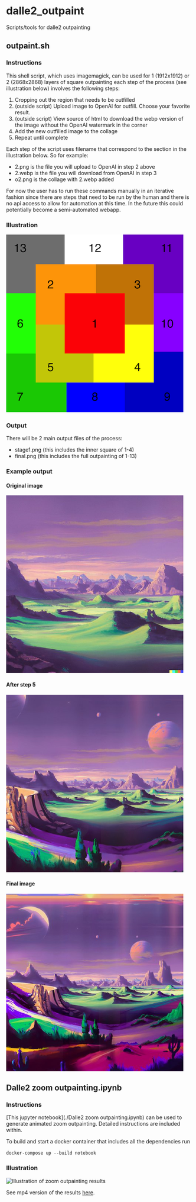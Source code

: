 # dalle2_outpaint
Scripts/tools for dalle2 outpainting

## outpaint.sh
### Instructions
This shell script, which uses imagemagick, can be used for 1 (1912x1912) or 2 (2868x2868) layers of square outpainting each step of the process (see illustration below) involves the following steps:
 1. Cropping out the region that needs to be outfilled
 2. (outside script) Upload image to OpenAI for outfill. Choose your favorite result.
 3. (outside script) View source of html to download the webp version of the image without the OpenAI watermark in the corner
 4. Add the new outfilled image to the collage
 5. Repeat until complete

Each step of the script uses filename that correspond to the section in the illustration below. So for example:
 * 2.png is the file you will upload to OpenAI in step 2 above
 * 2.webp is the file you will download from OpenAI in step 3
 * o2.png is the collage with 2.webp added

For now the user has to run these commands manually in an iterative fashion since there are steps that need to be run by the human and there is no api access to allow for automation at this time. In the future this could potentially become a semi-automated webapp.

### Illustration
![Illustration of outpainting steps](outpaint_grid.png)

### Output
There will be 2 main output files of the process:
* stage1.png (this includes the inner square of 1-4)
* final.png (this includes the full outpainting of 1-13)

### Example output

#### Original image
![original](og.jpg)

#### After step 5
![after step 5](stage1.jpg)

#### Final image
![final](final.jpg)

## Dalle2 zoom outpainting.ipynb
### Instructions
[This jupyter notebook](./Dalle2 zoom outpainting.ipynb) can be used to generate animated zoom outpainting.
Detailed instructions are included within.

To build and start a docker container that includes all the dependencies run

    docker-compose up --build notebook

### Illustration
![Illustration of zoom outpainting results](outpaint.gif)

See mp4 version of the results [here](https://youtube.com/shorts/AkGObHWOT50?feature=share).

